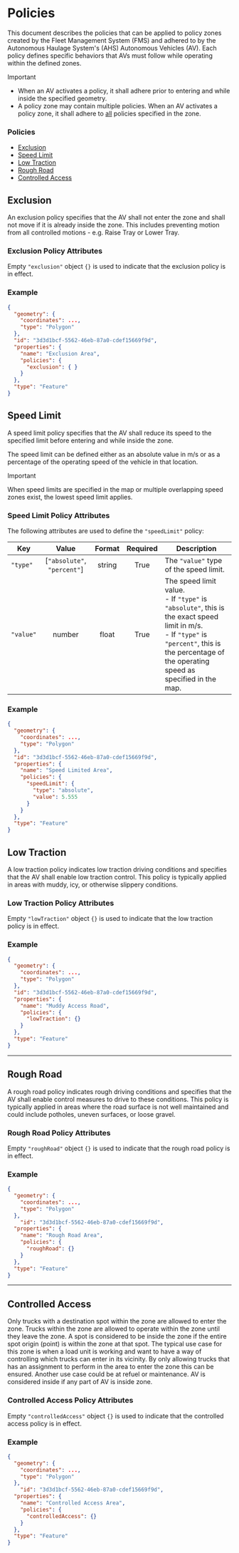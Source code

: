 # Policies

This document describes the policies that can be applied to policy zones created by the Fleet Management System (FMS) and adhered to by the Autonomous Haulage System's (AHS) Autonomous Vehicles (AV). Each policy defines specific behaviors that AVs must follow while operating within the defined zones.

> [!IMPORTANT]
> - When an AV activates a policy, it shall adhere prior to entering and while inside the specified geometry.
> - A policy zone may contain multiple policies. When an AV activates a policy zone, it shall adhere to <ins>all</ins> policies specified in the zone.


### Policies
- [Exclusion](#exclusion)
- [Speed Limit](#speed-limit)
- [Low Traction](#low-traction)
- [Rough Road](#rough-road)
- [Controlled Access](#controlled-access)


## Exclusion
An exclusion policy specifies that the AV shall not enter the zone and shall not move if it is already inside the zone. This includes preventing motion from all controlled motions - e.g. Raise Tray or Lower Tray.

### Exclusion Policy Attributes
Empty `"exclusion"` object `{}` is used to indicate that the exclusion policy is in effect.

### Example
```json
{
  "geometry": {
    "coordinates": ...,
    "type": "Polygon"
  },
  "id": "3d3d1bcf-5562-46eb-87a0-cdef15669f9d",
  "properties": {
    "name": "Exclusion Area",
    "policies": {
      "exclusion": { }
    }
  },
  "type": "Feature"
}
```

## Speed Limit
A speed limit policy specifies that the AV shall reduce its speed to the specified limit before entering and while inside the zone.

The speed limit can be defined either as an absolute value in m/s or as a percentage of the operating speed of the vehicle in that location.

> [!IMPORTANT]
> When speed limits are specified in the map or multiple overlapping speed zones exist, the lowest speed limit applies.

### Speed Limit Policy Attributes
The following attributes are used to define the `"speedLimit"` policy:

| Key | Value | Format | Required | Description |
| --- |:---:|:---:|:---:| --- |
| `"type"` | [`"absolute"`, `"percent"`] | string | True | The `"value"` type of the speed limit. |
| `"value"` | number | float | True | The speed limit value. <br/> - If `"type"` is `"absolute"`, this is the exact speed limit in m/s. <br/> - If `"type"` is `"percent"`, this is the percentage of the operating speed as specified in the map. |

### Example
```json
{
  "geometry": {
    "coordinates": ...,
    "type": "Polygon"
  },
  "id": "3d3d1bcf-5562-46eb-87a0-cdef15669f9d",
  "properties": {
    "name": "Speed Limited Area",
    "policies": {
      "speedLimit": {
        "type": "absolute",
        "value": 5.555
      }
    }
  },
  "type": "Feature"
}
```

## Low Traction
A low traction policy indicates low traction driving conditions and specifies that the AV shall enable low traction control. This policy is typically applied in areas with muddy, icy, or otherwise slippery conditions.

### Low Traction Policy Attributes
Empty `"lowTraction"` object `{}` is used to indicate that the low traction policy is in effect.

### Example
```json
{
  "geometry": {
    "coordinates": ...,
    "type": "Polygon"
  },
  "id": "3d3d1bcf-5562-46eb-87a0-cdef15669f9d",
  "properties": {
    "name": "Muddy Access Road",
    "policies": {
      "lowTraction": {}
    }
  },
  "type": "Feature"
}
```
---

## Rough Road
A rough road policy indicates rough driving conditions and specifies that the AV shall enable control measures to drive to these conditions. This policy is typically applied in areas where the road surface is not well maintained and could include potholes, uneven surfaces, or loose gravel.

### Rough Road Policy Attributes
Empty `"roughRoad"` object `{}` is used to indicate that the rough road policy is in effect.

### Example
```json
{
  "geometry": {
    "coordinates": ...,
    "type": "Polygon"
  },
	"id": "3d3d1bcf-5562-46eb-87a0-cdef15669f9d",
  "properties": {
    "name": "Rough Road Area",
    "policies": {
      "roughRoad": {}
    }
  },
  "type": "Feature"
}
```
---

## Controlled Access
Only trucks with a destination spot within the zone are allowed to enter the zone. Trucks within the zone are allowed to operate within the zone until they leave the zone. A spot is considered to be inside the zone if the entire spot origin (point) is within the zone at that spot. The typical use case for this zone is when a load unit is working and want to have a way of controlling which trucks can enter in its vicinity. By only allowing trucks that has an assignment to perform in the area to enter the zone this can be ensured. Another use case could be at refuel or maintenance. AV is considered inside if any part of AV is inside zone.

### Controlled Access Policy Attributes
Empty `"controlledAccess"` object `{}` is used to indicate that the controlled access policy is in effect.

### Example
```json
{
  "geometry": {
    "coordinates": ...,
    "type": "Polygon"
  },
	"id": "3d3d1bcf-5562-46eb-87a0-cdef15669f9d",
  "properties": {
    "name": "Controlled Access Area",
    "policies": {
      "controlledAccess": {}
    }
  },
  "type": "Feature"
}
```

